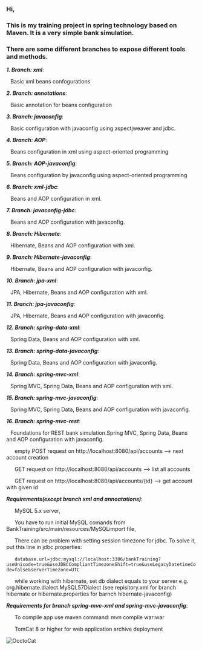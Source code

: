 ### Hi,

### This is my training project in spring technology based on Maven. It is a very simple bank simulation.

### There are some different branches to expose different tools and methods.



**_1. Branch: xml_**:

&ensp;&nbsp;Basic xml beans confogurations 
  
**_2. Branch: annotations_**:

&ensp;&nbsp;Basic annotation for beans configuration

**_3. Branch: javaconfig_**:

&ensp;&nbsp;Basic configuration with javaconfig using aspectjweaver and jdbc.
  
**_4. Branch: AOP_**:
  
&ensp;&nbsp;Beans configuration in xml using aspect-oriented programming
  
**_5. Branch: AOP-javaconfig_**:
  
&ensp;&nbsp;Beans configuration by javaconfig using aspect-oriented programming
  
**_6. Branch: xml-jdbc_**:
  
&ensp;&nbsp;Beans and  AOP configuration in xml.
  
**_7. Branch: javaconfig-jdbc_**:
  
&ensp;&nbsp;Beans and  AOP configuration with javaconfig. 
 
**_8. Branch: Hibernate_**:
  
&ensp;&nbsp;Hibernate, Beans and  AOP configuration with xml.

**_9. Branch: Hibernate-javaconfig_**:
  
&ensp;&nbsp;Hibernate, Beans and  AOP configuration with javaconfig.

**_10. Branch: jpa-xml_**:
  
&ensp;&nbsp;JPA, Hibernate, Beans and  AOP configuration with xml.

**_11. Branch: jpa-javaconfig_**:
  
&ensp;&nbsp;JPA, Hibernate, Beans and  AOP configuration with javaconfig.

**_12. Branch: spring-data-xml_**:

&ensp;&nbsp;Spring Data, Beans and  AOP configuration with xml.

**_13. Branch: spring-data-javaconfig_**:

&ensp;&nbsp;Spring Data, Beans and  AOP configuration with javaconfig.

**_14. Branch: spring-mvc-xml_**:

&ensp;&nbsp;Spring MVC, Spring Data, Beans and  AOP configuration with xml.

**_15. Branch: spring-mvc-javaconfig_**:

&ensp;&nbsp;Spring MVC, Spring Data, Beans and  AOP configuration with javaconfig.

**_16. Branch: spring-mvc-rest_**:

&ensp;&nbsp;Foundations for REST bank simulation.Spring MVC, Spring Data, Beans and  AOP configuration with javaconfig. 

&ensp;&ensp;&nbsp; empty POST request on http://localhost:8080/api/accounts   --> next account creation

&ensp;&ensp;&nbsp; GET request on http://localhost:8080/api/accounts  --> list all accounts

&ensp;&ensp;&nbsp; GET request on http://localhost:8080/api/accounts/{id} --> get account with given id


**_Requirements(except branch xml and annoatations)_**:  

&ensp;&ensp;&nbsp; MySQL 5.x server,

&ensp;&ensp;&nbsp; You have to run initial MySQL comands from BankTraining/src/main/resources/MySQLimport file,
 
&ensp;&ensp;&nbsp; There can be problem with setting session timezone for jdbc. To solve it, put this line in jdbc.properties:
  
&ensp;&ensp;&nbsp; `database.url=jdbc:mysql://localhost:3306/bankTraining?useUnicode=true&useJDBCCompliantTimezoneShift=true&useLegacyDatetimeCode=false&serverTimezone=UTC`

&ensp;&ensp;&nbsp; while working with hibernate, set db dialect equals to your server e.g. org.hibernate.dialect.MySQL57Dialect
(see repisitory.xml for branch hibernate or hibernate.properties for barnch hibernate-javaconfig)
  

**_Requirements for branch spring-mvc-xml and spring-mvc-javaconfig_**: 


&ensp;&ensp;&nbsp; To compile app use maven command: mvn compile war:war


&ensp;&ensp;&nbsp; TomCat 8 or higher for web application archive deployment

  
![OcctoCat](http://octodex.github.com/images/foundingfather_v2.png?style=centerme) 


  
  
    

